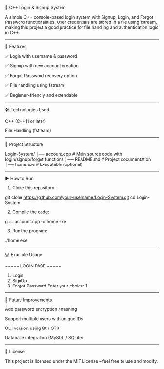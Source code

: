 🔐 C++ Login & Signup System

A simple C++ console-based login system with Signup, Login, and Forgot Password functionalities.
User credentials are stored in a file using fstream, making this project a good practice for file handling and authentication logic in C++.


---

🚀 Features

✅ Login with username & password

✅ Signup with new account creation

✅ Forgot Password recovery option

✅ File handling using fstream

✅ Beginner-friendly and extendable



---

🛠 Technologies Used

C++ (C++11 or later)

File Handling (fstream)



---

📂 Project Structure

Login-System/
│── account.cpp   # Main source code with login/signup/forgot functions
│── README.md     # Project documentation
│── home.exe      # Executable (optional)


---

▶ How to Run

1. Clone this repository:

git clone https://github.com/your-username/Login-System.git
cd Login-System


2. Compile the code:

g++ account.cpp -o home.exe


3. Run the program:

./home.exe




---

💻 Example Usage

===== LOGIN PAGE =====
1. Login
2. SignUp
3. Forgot Password
Enter your choice: 1


---

🔮 Future Improvements

Add password encryption / hashing

Support multiple users with unique IDs

GUI version using Qt / GTK

Database integration (MySQL / SQLite)



---

📜 License

This project is licensed under the MIT License – feel free to use and modify.
